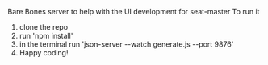 Bare Bones server to help with the UI development for seat-master
To run it 
1. clone the repo
2. run 'npm install'
3. in the terminal run 'json-server --watch generate.js --port 9876'
4. Happy coding!


